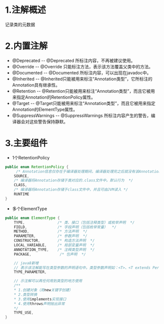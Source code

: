 # 1.注解概述
记录类的元数据

# 2.内置注解
- @Deprecated  -- @Deprecated 所标注内容，不再被建议使用。
- @Override    -- @Override 只能标注方法，表示该方法覆盖父类中的方法。
- @Documented  -- @Documented 所标注内容，可以出现在javadoc中。
- @Inherited   -- @Inherited只能被用来标注“Annotation类型”，它所标注的Annotation具有继承性。
- @Retention   -- @Retention只能被用来标注“Annotation类型”，而且它被用来指定Annotation的RetentionPolicy属性。
- @Target      -- @Target只能被用来标注“Annotation类型”，而且它被用来指定Annotation的ElementType属性。
- @SuppressWarnings -- @SuppressWarnings 所标注内容产生的警告，编译器会对这些警告保持静默。

# 3.主要组件
- 1个RetentionPolicy
```java
public enum RetentionPolicy {
     /* Annotation信息仅存在于编译器处理期间，编译器处理完之后就没有该Annotation信息了  */
    SOURCE,           
    /* 编译器将Annotation存储于类对应的.class文件中。默认行为  */
    CLASS,             
    /* 编译器将Annotation存储于class文件中，并且可由JVM读入 */
    RUNTIME           
}
```
- 多个ElementType
```java
public enum ElementType {
    TYPE,               /* 类、接口（包括注释类型）或枚举声明  */
    FIELD,              /* 字段声明（包括枚举常量）  */
    METHOD,             /* 方法声明  */
    PARAMETER,          /* 参数声明  */
    CONSTRUCTOR,        /* 构造方法声明  */
    LOCAL_VARIABLE,     /* 局部变量声明  */
    ANNOTATION_TYPE,    /* 注释类型声明  */
    PACKAGE,             /* 包声明  */

    // java8新增
    // 表示该注解能写在类型参数的声明语句中。类型参数声明如：<T>、<T extends Person>
    TYPE_PARAMETER,

    // 示注解可以再任何用到类型的地方使用
    /**
    * 1.创建对象（用new关键字创建）
    * 2.类型转换
    * 3.使用implements实现接口
    * 4.使用throws声明抛出异常
    */
    TYPE_USE,
}
```